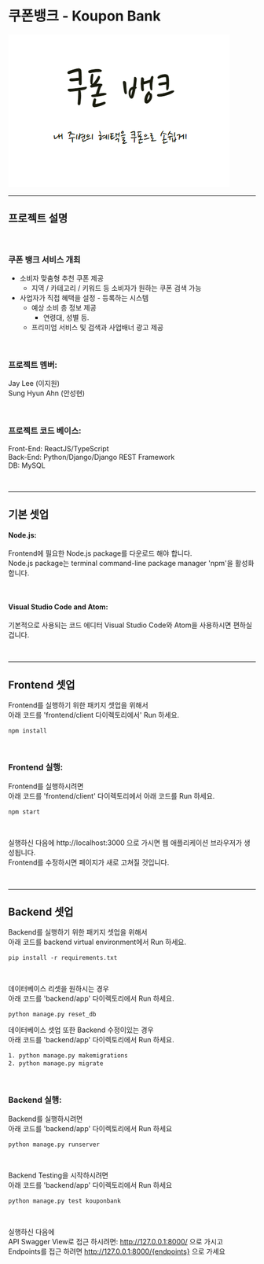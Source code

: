 # 쿠폰뱅크 - Koupon Bank

![쿠폰뱅크 메인사진](/images/쿠폰뱅크.PNG)

***

## 프로젝트 설명

<br>

### 쿠폰 뱅크 서비스 개최
- 소비자 맞춤형 추천 쿠폰 제공
  - 지역 / 카테고리 / 키워드 등 소비자가 원하는 쿠폰 검색 가능
- 사업자가 직접 혜택을 설정 - 등록하는 시스템
  - 예상 소비 층 정보 제공
    - 연령대, 성별 등.
  - 프리미엄 서비스 및 검색과 사업배너 광고 제공

<br>

### 프로젝트 멤버:
Jay Lee (이지원) <br>
Sung Hyun Ahn (안성현)

<br>

### 프로젝트 코드 베이스:
Front-End: ReactJS/TypeScript <br>
Back-End: Python/Django/Django REST Framework <br>
DB: MySQL

<br>

*** 
## 기본 셋업
#### Node.js:
Frontend에 필요한 Node.js package를 다운로드 해야 합니다. <br>
Node.js package는 terminal command-line package manager 'npm'을 활성화합니다. 

<br>

#### Visual Studio Code and Atom:
기본적으로 사용되는 코드 에디터 Visual Studio Code와 Atom을 사용하시면 편하실 겁니다.

<br>

***

## Frontend 셋업 
Frontend를 실행하기 위한 패키지 셋업을 위해서 <br>
아래 코드를 'frontend/client 다이렉토리에서' Run 하세요. <br>

```
npm install
```

<br>

### Frontend 실행:
Frontend를 실행하시려면 <br>
아래 코드를 'frontend/client' 다이렉토리에서 아래 코드를 Run 하세요. <br> 

```
npm start
```

<br>

실행하신 다음에 http://localhost:3000 으로 가시면 웹 애플리케이션 브라우저가 생성됩니다. <br>
Frontend를 수정하시면 페이지가 새로 고쳐질 것입니다.

<br>

***

## Backend 셋업
Backend를 실행하기 위한 패키지 셋업을 위해서 <br>
아래 코드를 backend virtual environment에서 Run 하세요. <br>

```
pip install -r requirements.txt
```

<br>

데이터베이스 리셋을 원하시는 경우 <br>
아래 코드를 'backend/app' 다이렉토리에서 Run 하세요. <br>

```
python manage.py reset_db
```

데이터베이스 셋업 또한 Backend 수정이있는 경우 <br>
아래 코드를 'backend/app' 다이렉토리에서 Run 하세요. <br>

```
1. python manage.py makemigrations
2. python manage.py migrate
```

<br>

### Backend 실행:
Backend를 실행하시려면 <br>
아래 코드를 'backend/app' 다이렉토리에서 Run 하세요 <br>
```
python manage.py runserver
```

<br>

Backend Testing을 시작하시려면 <br>
아래 코드를 'backend/app' 다이렉토리에서 Run 하세요 <br>
```
python manage.py test kouponbank
```

<br>

실행하신 다음에 <br>
API Swagger View로 접근 하시려면: http://127.0.0.1:8000/ 으로 가시고 <br>
Endpoints를 접근 하려면 http://127.0.0.1:8000/{endpoints} 으로 가세요

<br>




